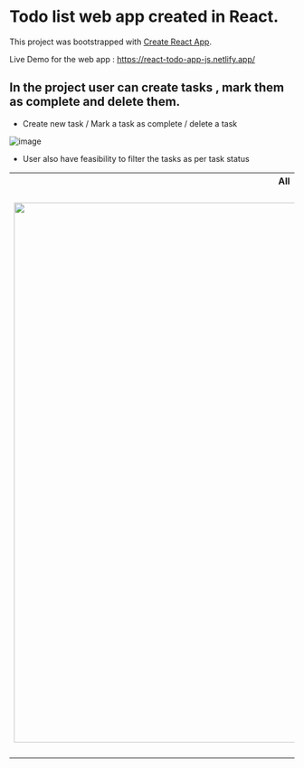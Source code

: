 # Todo list web app created in React.

This project was bootstrapped with [Create React App](https://github.com/facebook/create-react-app).

Live Demo for the web app : https://react-todo-app-js.netlify.app/

## In the project user can create tasks , mark them as complete and delete them.

- Create new task / Mark a task as complete / delete a task 

![image](https://user-images.githubusercontent.com/82048817/168416705-2e320f2f-3bd5-4e2a-9b77-a1b3e96ae40e.png)

- User also have feasibility to filter the tasks as per task status


<html>
<head>

</head>
<body>


<table>
  <tr>
    <th>All</th>
    <th>Completed</th>
    <th>Uncompleted</th>
  </tr>
  <tr>
    <td><img src="https://user-images.githubusercontent.com/82048817/168416866-37bc60d2-9f30-4eb9-a8df-a5f8324695f8.png" width="955"></td>
    <td><img src="https://user-images.githubusercontent.com/82048817/168416878-d1f4c3e0-3ee1-4702-8565-a43dc4124cca.png" width="1000"></td>
    <td><img src="https://user-images.githubusercontent.com/82048817/168416910-7bfe21f5-3361-453f-87fa-d4db5bfec3c6.png" width="815"></td>
  </tr>
</table>
  
</body>
</html>
